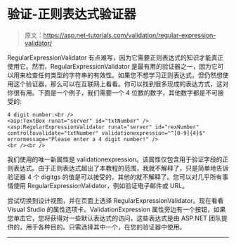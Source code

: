 # 验证-正则表达式验证器

> 原文：<https://asp.net-tutorials.com/validation/regular-expression-validator/>

RegularExpressionValidator 有点难写，因为它需要正则表达式的知识才能真正使用它。然而，RegularExpressionValidator 是最有用的验证器之一，因为它可以用来检查任何类型的字符串的有效性。如果您不想学习正则表达式，但仍然想使用这个验证器，那么可以在互联网上看看。你可以找到很多现成的表达方式，这对你很有用。下面是一个例子，我们需要一个 4 位数的数字，其他数字都是不可接受的:

```
4 digit number:<br />
<asp:TextBox runat="server" id="txtNumber" />
<asp:RegularExpressionValidator runat="server" id="rexNumber" controltovalidate="txtNumber" validationexpression="^[0-9]{4}$" errormessage="Please enter a 4 digit number!" />
<br /><br />
```

我们使用的唯一新属性是 validationexpression。该属性仅包含用于验证字段的正则表达式。由于正则表达式超出了本教程的范围，我就不解释了，只是简单地告诉验证器 4 个 digitgs 的值是可以接受的，其他的就不解释了。您可以对几乎所有事情使用 RegularExpressionValidator，例如验证电子邮件或 URL。

尝试切换到设计视图，并在页面上选择 RegularExpressionValidator。现在看看 Visual Studio 的属性选项卡。ValidationExpression 属性旁边有一个按钮，如果您单击它，您将获得对一些默认表达式的访问，这些表达式是由 ASP.NET 团队提供的，用于各种目的。只需选择其中一个，在您的验证器中使用。

* * *